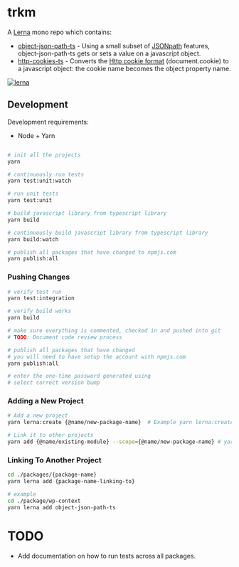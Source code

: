 # trkm

A [Lerna](https://lerna.js.org/) mono repo which contains:

* [object-json-path-ts](./packages/object-json-path-ts/README.md) - Using a small subset of [JSONpath](https://jsontostring.com/jsonpath/) features, object-json-path-ts gets or sets a value on a javascript object.
* [http-cookies-ts](./packages/http-cookies-ts/README.md) - Converts the [Http cookie format](https://developer.mozilla.org/en-US/docs/web/api/document/cookie) (document.cookie) to a javascript object: the cookie name becomes the object property name.

[![lerna](https://img.shields.io/badge/maintained%20with-lerna-cc00ff.svg)](https://lerna.js.org/)

## Development

Development requirements:

* Node + Yarn

```bash

# init all the projects
yarn

# continuously run tests
yarn test:unit:watch

# run unit tests
yarn test:unit

# build javascript library from typescript library
yarn build

# continuously build javascript library from typescript library
yarn build:watch

# publish all packages that have changed to npmjs.com
yarn publish:all
```

### Pushing Changes

```bash
# verify test run
yarn test:integration

# verify build works
yarn build

# make sure everything is commented, checked in and pushed into git
# TODO: Document code review process

# publish all packages that have changed
# you will need to have setup the account with npmjs.com
yarn publish:all

# enter the one-time password generated using 
# select correct version bump
```

### Adding a New Project

```bash
# Add a new project
yarn lerna:create {@name/new-package-name}  # Example yarn lerna:create @trkm/wp-context

# Link it to other projects
yarn add {@name/existing-module} --scope={@name/new-package-name} # yarn lerna add @trkm/http-cookies-ts --scope=@trkm/http-context
```

### Linking To Another Project

```bash
cd ./packages/{package-name}
yarn lerna add {package-name-linking-to}

# example
cd ./package/wp-context
yarn lerna add object-json-path-ts
```

# TODO

* Add documentation on how to run tests across all packages.

